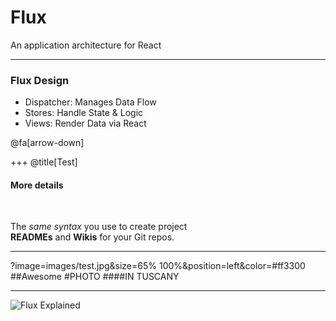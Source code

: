 # Flux 

An application architecture for React

---

### Flux Design

- Dispatcher: Manages Data Flow
- Stores: Handle State & Logic
- Views: Render Data via React

@fa[arrow-down]

+++
@title[Test]

#### More details

<br>

The *same syntax* you use to create project   
**READMEs** and **Wikis** for your Git repos.

---
?image=images/test.jpg&size=65% 100%&position=left&color=#ff3300
##Awesome
#PHOTO
####IN TUSCANY

---

![Flux Explained](https://facebook.github.io/flux/img/flux-simple-f8-diagram-explained-1300w.png)